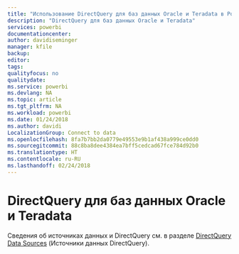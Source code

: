 ```yaml
---
title: "Использование DirectQuery для баз данных Oracle и Teradata в Power BI"
description: "DirectQuery для баз данных Oracle и Teradata"
services: powerbi
documentationcenter: 
author: davidiseminger
manager: kfile
backup: 
editor: 
tags: 
qualityfocus: no
qualitydate: 
ms.service: powerbi
ms.devlang: NA
ms.topic: article
ms.tgt_pltfrm: NA
ms.workload: powerbi
ms.date: 01/24/2018
ms.author: davidi
LocalizationGroup: Connect to data
ms.openlocfilehash: 8fa7b7bb2da0779e49553e9b1af438a999ce0dd0
ms.sourcegitcommit: 88c8ba8dee4384ea7bff5cedcad67fce784d92b0
ms.translationtype: HT
ms.contentlocale: ru-RU
ms.lasthandoff: 02/24/2018
---
```

# <a name="directquery-for-oracle-and-teradata-databases"></a>DirectQuery для баз данных Oracle и Teradata
Сведения об источниках данных и DirectQuery см. в разделе [DirectQuery Data Sources](desktop-directquery-data-sources.md) (Источники данных DirectQuery).

